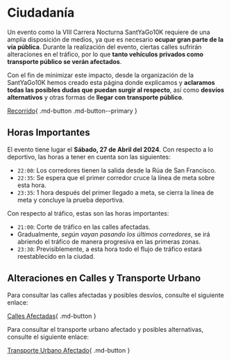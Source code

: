# Ciudadanía

Un evento como la VIII Carrera Nocturna SantYaGo10K requiere de una amplia disposición de medios, ya que es necesario
**ocupar gran parte de la vía pública**. Durante la realización del evento, ciertas calles sufrirán alteraciones en el
tráfico, por lo que **tanto vehículos privados como transporte público se verán afectados**.

Con el fin de minimizar este impacto, desde la organización de la SantYaGo10K hemos creado esta página donde explicamos
y **aclaramos todas las posibles dudas que puedan surgir al respecto**, así como **desvíos alternativos** y otras formas
de **llegar con transporte público**.

[Recorrido](https://2024.santyago10k.run/es/durante/recorrido){ .md-button .md-button--primary }

## Horas Importantes

El evento tiene lugar el **Sábado, 27 de Abril del 2024**. Con respecto a lo deportivo, las horas a tener en cuenta
son las siguientes:

- `22:00`: Los corredores tienen la salida desde la Rúa de San Francisco.
- `22:35`: Se espera que el primer corredor cruce la línea de meta sobre esta hora.
- `23:35`: 1 hora después del primer llegado a meta, se cierra la línea de meta y concluye la prueba deportiva.

Con respecto al tráfico, estas son las horas importantes:

- `21:00`: Corte de tráfico en las calles afectadas.
- Gradualmente, _según vayan pasando los últimos corredores_, se irá abriendo el tráfico de manera progresiva en las
  primeras zonas.
- `23:30`: Previsiblemente, a esta hora todo el flujo de tráfico estará reestablecido en la ciudad.

## Alteraciones en Calles y Transporte Urbano

Para consultar las calles afectadas y posibles desvíos, consulte el siguiente enlace:

[Calles Afectadas](./trafico.md){ .md-button }

Para consultar el transporte urbano afectado y posibles alternativas, consulte el siguiente enlace:

[Transporte Urbano Afectado](./transporte.md){ .md-button }
